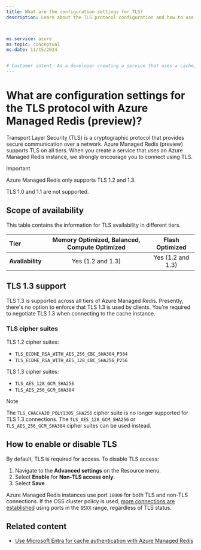 ```yaml
---
title: What are the configuration settings for TLS?
description: Learn about the TLS protocol configuration and how to use TLS to securely communicate with Azure Managed Redis instances.



ms.service: azure
ms.topic: conceptual
ms.date: 11/15/2024


# Customer intent: As a developer creating a service that uses a cache, I want to know the details about TLS connections so that I know my service is secure.
---
```


# What are configuration settings for the TLS protocol with Azure Managed Redis (preview)?

Transport Layer Security (TLS) is a cryptographic protocol that provides secure communication over a network. Azure Managed Redis (preview) supports TLS on all tiers.
When you create a service that uses an Azure Managed Redis instance, we strongly encourage you to connect using TLS.

> [!IMPORTANT]
> Azure Managed Redis only supports TLS 1.2 and 1.3.
>
> TLS 1.0 and 1.1 are not supported.
>

## Scope of availability

This table contains the information for TLS availability in different tiers.

| **Tier**         | Memory Optimized, Balanced, Compute Optimized  | Flash Optimized             |
|:-----------------|:----------------------------------------------:|:----------------------------:|
| **Availability** | Yes (1.2 and 1.3)                             | Yes (1.2 and 1.3)          |

## TLS 1.3 support

TLS 1.3 is supported across all tiers of Azure Managed Redis. Presently, there's no option to enforce that TLS 1.3 is used by clients. You're required to negotiate TLS 1.3 when connecting to the cache instance.

### TLS cipher suites

TLS 1.2 cipher suites:

- `TLS_ECDHE_RSA_WITH_AES_256_CBC_SHA384_P384`
- `TLS_ECDHE_RSA_WITH_AES_128_CBC_SHA256_P256`

TLS 1.3 cipher suites:

- `TLS_AES_128_GCM_SHA256`
- `TLS_AES_256_GCM_SHA384`

> [!NOTE]
> The `TLS_CHACHA20_POLY1305_SHA256` cipher suite is no longer supported for TLS 1.3 connections. The `TLS_AES_128_GCM_SHA256` or `TLS_AES_256_GCM_SHA384` cipher suites can be used instead.
>

## How to enable or disable TLS

By default, TLS is required for access. To disable TLS access:

1. Navigate to the **Advanced settings** on the Resource menu.
2. Select **Enable** for **Non-TLS access only**.
3. Select **Save**.

Azure Managed Redis instances use port `10000` for both TLS and non-TLS connections. If the OSS cluster policy is used, [more connections are established](managed-redis-architecture.md#cluster-policies) using ports in the `85XX` range, regardless of TLS status.

## Related content

- [Use Microsoft Entra for cache authentication with Azure Managed Redis](managed-redis-entra-for-authentication.md)

